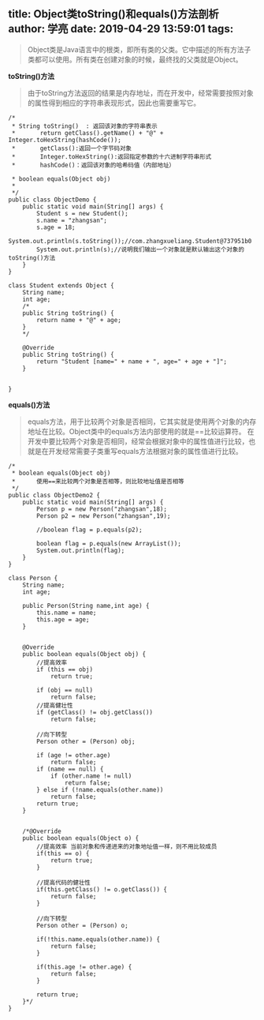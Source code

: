 title: Object类toString()和equals()方法剖析
author: 学亮
date: 2019-04-29 13:59:01
tags:
---
> Object类是Java语言中的根类，即所有类的父类。它中描述的所有方法子类都可以使用。所有类在创建对象的时候，最终找的父类就是Object。


<!-- more -->

**toString()方法**

> 由于toString方法返回的结果是内存地址，而在开发中，经常需要按照对象的属性得到相应的字符串表现形式，因此也需要重写它。

````
/*
 * String toString()  : 返回该对象的字符串表示
 * 		 return getClass().getName() + "@" + Integer.toHexString(hashCode());
 * 		 getClass():返回一个字节码对象
 * 		 Integer.toHexString():返回指定参数的十六进制字符串形式
 * 		 hashCode()：返回该对象的哈希码值（内部地址）

 * boolean equals(Object obj)  
 * 
 */
public class ObjectDemo {
	public static void main(String[] args) {
		Student s = new Student();
		s.name = "zhangsan";
		s.age = 18;
		System.out.println(s.toString());//com.zhangxueliang.Student@737951b0
		System.out.println(s);//说明我们输出一个对象就是默认输出这个对象的toString()方法
	}
}

class Student extends Object {
	String name;
	int age;
	/*
	public String toString() {
		return name + "@" + age;
	}
	*/
	
	@Override
	public String toString() {
		return "Student [name=" + name + ", age=" + age + "]";
	}
	
	
}

````

**equals()方法**

> equals方法，用于比较两个对象是否相同，它其实就是使用两个对象的内存地址在比较。Object类中的equals方法内部使用的就是==比较运算符。
在开发中要比较两个对象是否相同，经常会根据对象中的属性值进行比较，也就是在开发经常需要子类重写equals方法根据对象的属性值进行比较。


````
/*
 * boolean equals(Object obj)  
 * 		使用==来比较两个对象是否相等，则比较地址值是否相等
 */
public class ObjectDemo2 {
	public static void main(String[] args) {
		Person p = new Person("zhangsan",18);
		Person p2 = new Person("zhangsan",19);
		
		//boolean flag = p.equals(p2);
		
		boolean flag = p.equals(new ArrayList());
		System.out.println(flag);
	}
}

class Person {
	String name;
	int age;
	
	public Person(String name,int age) {
		this.name = name;
		this.age = age;
	}


	@Override
	public boolean equals(Object obj) {
		//提高效率
		if (this == obj)
			return true;
		
		if (obj == null)
			return false;
		//提高健壮性
		if (getClass() != obj.getClass())
			return false;
		
		//向下转型
		Person other = (Person) obj;
		
		if (age != other.age)
			return false;
		if (name == null) {
			if (other.name != null)
				return false;
		} else if (!name.equals(other.name))
			return false;
		return true;
	}
	
	
	/*@Override
	public boolean equals(Object o) {
		//提高效率 当前对象和传递进来的对象地址值一样，则不用比较成员
		if(this == o) {
			return true;
		}
		
		//提高代码的健壮性
		if(this.getClass() != o.getClass()) {
			return false;
		}
		
		//向下转型
		Person other = (Person) o;
		
		if(!this.name.equals(other.name)) {
			return false;
		}
		
		if(this.age != other.age) {
			return false;
		}
		
		return true;
	}*/
}

````

